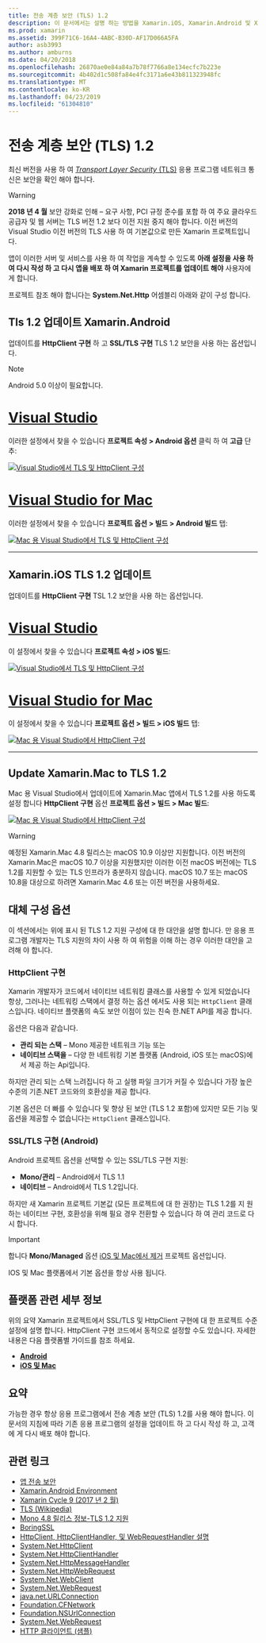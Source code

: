 ```yaml
---
title: 전송 계층 보안 (TLS) 1.2
description: 이 문서에서는 설명 하는 방법을 Xamarin.iOS, Xamarin.Android 및 Xamarin.Mac 프로젝트에 대 한 TLS 1.2를 사용 하도록 설정 하려면. Mac 용 Visual Studio 2019 및 Visual Studio에서 그렇게 하는 방법을 보여 줍니다.
ms.prod: xamarin
ms.assetid: 399F71C6-16A4-4ABC-B30D-AF17D066A5FA
author: asb3993
ms.author: amburns
ms.date: 04/20/2018
ms.openlocfilehash: 26870ae0e84a84a7b78f7766a8e134ecfc7b223e
ms.sourcegitcommit: 4b402d1c508fa84e4fc3171a6e43b811323948fc
ms.translationtype: MT
ms.contentlocale: ko-KR
ms.lasthandoff: 04/23/2019
ms.locfileid: "61304810"
---
```

# <a name="transport-layer-security-tls-12"></a>전송 계층 보안 (TLS) 1.2

최신 버전을 사용 하 여 [ _Transport Layer Security_ (TLS)](https://en.wikipedia.org/wiki/Transport_Layer_Security) 응용 프로그램 네트워크 통신은 보안을 확인 해야 합니다.

> [!WARNING]
> **2018 년 4 월** 보안 강화로 인해 – 요구 사항, PCI 규정 준수를 포함 하 여 주요 클라우드 공급자 및 웹 서버는 TLS 버전 1.2 보다 이전 지원 중지 해야 합니다.  이전 버전의 Visual Studio 이전 버전의 TLS 사용 하 여 기본값으로 만든 Xamarin 프로젝트입니다.
>
> 앱이 이러한 서버 및 서비스를 사용 하 여 작업을 계속할 수 있도록 **아래 설정을 사용 하 여 다시 작성 하 고 다시 앱을 배포 하 여 Xamarin 프로젝트를 업데이트 해야** 사용자에 게 합니다.

프로젝트 참조 해야 합니다는 **System.Net.Http** 어셈블리 아래와 같이 구성 합니다.

## <a name="update-xamarinandroid-to-tls-12"></a>Tls 1.2 업데이트 Xamarin.Android

업데이트를 **HttpClient 구현** 하 고 **SSL/TLS 구현** TLS 1.2 보안을 사용 하는 옵션입니다.

> [!NOTE]
> Android 5.0 이상이 필요합니다.

# <a name="visual-studiotabwindows"></a>[Visual Studio](#tab/windows)

이러한 설정에서 찾을 수 있습니다 **프로젝트 속성 > Android 옵션** 클릭 하 여 **고급** 단추:

[![Visual Studio에서 TLS 및 HttpClient 구성](transport-layer-security-images/android-win-sml.png)](transport-layer-security-images/android-win.png#lightbox)

# <a name="visual-studio-for-mactabmacos"></a>[Visual Studio for Mac](#tab/macos)

이러한 설정에서 찾을 수 있습니다 **프로젝트 옵션 > 빌드 > Android 빌드** 탭:

[![Mac 용 Visual Studio에서 TLS 및 HttpClient 구성](transport-layer-security-images/android-mac-sml.png)](transport-layer-security-images/android-mac.png#lightbox)

-----

## <a name="update-xamarinios-to-tls-12"></a>Xamarin.iOS TLS 1.2 업데이트

업데이트를 **HttpClient 구현** TSL 1.2 보안을 사용 하는 옵션입니다.

# <a name="visual-studiotabwindows"></a>[Visual Studio](#tab/windows)

이 설정에서 찾을 수 있습니다 **프로젝트 속성 > iOS 빌드**:

[![Visual Studio에서 TLS 및 HttpClient 구성](transport-layer-security-images/ios-win-sml.png)](transport-layer-security-images/ios-win.png#lightbox)

# <a name="visual-studio-for-mactabmacos"></a>[Visual Studio for Mac](#tab/macos)

이 설정에서 찾을 수 있습니다 **프로젝트 옵션 > 빌드 > iOS 빌드** 탭:

[![Mac 용 Visual Studio에서 HttpClient 구성](transport-layer-security-images/ios-mac-sml.png)](transport-layer-security-images/ios-mac.png#lightbox)

-----

## <a name="update-xamarinmac-to-tls-12"></a>Update Xamarin.Mac to TLS 1.2

Mac 용 Visual Studio에서 업데이트에 Xamarin.Mac 앱에서 TLS 1.2를 사용 하도록 설정 합니다 **HttpClient 구현** 옵션 **프로젝트 옵션 > 빌드 > Mac 빌드**:

[![Mac 용 Visual Studio에서 HttpClient 구성](transport-layer-security-images/macos-mac-sml.png)](transport-layer-security-images/macos-mac.png#lightbox)

> [!WARNING]
> 예정된 Xamarin.Mac 4.8 릴리스는 macOS 10.9 이상만 지원합니다.
> 이전 버전의 Xamarin.Mac은 macOS 10.7 이상을 지원했지만 이러한 이전 macOS 버전에는 TLS 1.2를 지원할 수 있는 TLS 인프라가 충분하지 않습니다. macOS 10.7 또는 macOS 10.8을 대상으로 하려면 Xamarin.Mac 4.6 또는 이전 버전을 사용하세요.

## <a name="alternative-configuration-options"></a>대체 구성 옵션

이 섹션에서는 위에 표시 된 TLS 1.2 지원 구성에 대 한 대안을 설명 합니다.
만 응용 프로그램 개발자는 TLS 지원의 차이 사용 하 여 위험을 이해 하는 경우 이러한 대안을 고려해 야 합니다.

### <a name="httpclient-implementation"></a>HttpClient 구현

Xamarin 개발자가 코드에서 네이티브 네트워킹 클래스를 사용할 수 있게 되었습니다 항상, 그러나는 네트워킹 스택에서 결정 하는 옵션 에서도 사용 되는 `HttpClient` 클래스입니다. 네이티브 플랫폼의 속도 보안 이점이 있는 친숙 한.NET API를 제공 합니다.

옵션은 다음과 같습니다.

- **관리 되는 스택** – Mono 제공한 네트워크 기능 또는
- **네이티브 스택을** – 다양 한 네트워킹 기본 플랫폼 (Android, iOS 또는 macOS)에서 제공 하는 Api입니다.

하지만 관리 되는 스택 느려집니다 하 고 실행 파일 크기가 커질 수 있습니다 가장 높은 수준의 기존.NET 코드와의 호환성을 제공 합니다.

기본 옵션은 더 빠를 수 있습니다 및 향상 된 보안 (TLS 1.2 포함)에 있지만 모든 기능 및 옵션을 제공할 수 없습니다는 `HttpClient` 클래스입니다.

### <a name="ssltls-implementation-android"></a>SSL/TLS 구현 (Android)

Android 프로젝트 옵션을 선택할 수 있는 SSL/TLS 구현 지원:

- **Mono/관리** – Android에서 TLS 1.1
- **네이티브** – Android에서 TLS 1.2입니다.

하지만 새 Xamarin 프로젝트 기본값 (모든 프로젝트에 대 한 권장)는 TLS 1.2를 지 원하는 네이티브 구현, 호환성을 위해 필요 경우 전환할 수 있습니다 하 여 관리 코드로 다시 합니다.

> [!IMPORTANT]
> 합니다 **Mono/Managed** 옵션 [iOS 및 Mac에서 제거](https://developer.xamarin.com/releases/ios/xamarin.ios_10/xamarin.ios_10.8/) 프로젝트 옵션입니다.
>
> IOS 및 Mac 플랫폼에서 기본 옵션을 항상 사용 됩니다.

## <a name="platform-specific-details"></a>플랫폼 관련 세부 정보

위의 요약 Xamarin 프로젝트에서 SSL/TLS 및 HttpClient 구현에 대 한 프로젝트 수준 설정에 설명 합니다. HttpClient 구현 코드에서 동적으로 설정할 수도 있습니다. 자세한 내용은 다음 플랫폼별 가이드를 참조 하세요.

- [**Android**](~/android/app-fundamentals/http-stack.md)
- [**iOS 및 Mac**](~/cross-platform/macios/http-stack.md)

## <a name="summary"></a>요약

가능한 경우 항상 응용 프로그램에서 전송 계층 보안 (TLS) 1.2를 사용 해야 합니다.
이 문서의 지침에 따라 기존 응용 프로그램의 설정을 업데이트 하 고 다시 작성 하 고, 고객에 게 다시 배포 해야 합니다.

## <a name="related-links"></a>관련 링크

- [앱 전송 보안](~/ios/app-fundamentals/ats.md)
- [Xamarin.Android Environment](~/android/deploy-test/environment.md)
- [Xamarin Cycle 9 (2017 년 2 월)](https://releases.xamarin.com/stable-release-cycle-9/)
- [TLS (Wikipedia)](https://en.wikipedia.org/wiki/Transport_Layer_Security)
- [Mono 4.8 릴리스 정보-TLS 1.2 지원](https://www.mono-project.com/docs/about-mono/releases/4.8.0/#tls-12-support)
- [BoringSSL](https://boringssl.googlesource.com/boringssl/)
- [HttpClient, HttpClientHandler, 및 WebRequestHandler 설명](https://blogs.msdn.microsoft.com/henrikn/2012/08/07/httpclient-httpclienthandler-and-webrequesthandler-explained/)
- [System.Net.HttpClient](https://msdn.microsoft.com/library/system.net.http.httpclient(v=vs.118).aspx)
- [System.Net.HttpClientHandler](https://msdn.microsoft.com/library/system.net.http.httpclienthandler(v=vs.118).aspx)
- [System.Net.HttpMessageHandler](https://msdn.microsoft.com/library/system.net.http.httpmessagehandler(v=vs.118).aspx)
- [System.Net.HttpWebRequest](https://msdn.microsoft.com/library/system.net.httpwebrequest(v=vs.110).aspx)
- [System.Net.WebClient](https://msdn.microsoft.com/library/system.net.webclient(v=vs.110).aspx)
- [System.Net.WebRequest](https://msdn.microsoft.com/library/system.net.webrequest(v=vs.110).aspx)
- [java.net.URLConnection](https://developer.android.com/reference/java/net/URLConnection.html)
- [Foundation.CFNetwork](xref:CoreFoundation.CFNetwork)
- [Foundation.NSUrlConnection](xref:Foundation.NSUrlConnection)
- [System.Net.WebRequest](https://msdn.microsoft.com/library/system.net.webrequest(v=vs.110).aspx)
- [HTTP 클라이언트 (샘플)](https://developer.xamarin.com/samples/monotouch/HttpClient/)
